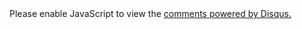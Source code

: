 <div id="disqus_thread" class="disqus-thread"></div>
<script>
  (function() {
    var d = document, s = d.createElement('script');
    s.src = 'https://jouddeken.disqus.com/embed.js';
    s.setAttribute('data-timestamp', +new Date());
    (d.head || d.body).appendChild(s);
  })();
</script>
<noscript>Please enable JavaScript to view the <a href="https://disqus.com/?ref_noscript">comments powered by Disqus.</a></noscript>

